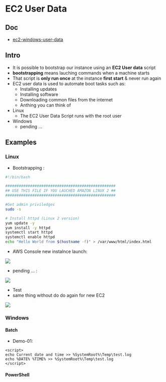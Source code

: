 # EC2 User Data

## Doc
* [ec2-windows-user-data](https://docs.aws.amazon.com/AWSEC2/latest/WindowsGuide/ec2-windows-user-data.html)

## Intro
* It is possible to bootstrap our instance using an **EC2 User data** script
* **bootstrapping** means lauching commands when a machine starts
* That script is **only run once** at the instance **first start** & never run again
* EC2 user data is used to automate boot tasks such as:
  * Installing updates
  * Installing software
  * Downloading common files from the internet
  * Anthing you can think of
* Linux
  * The EC2 User Data Script runs with the root user
* Windows
  * pending ...

## Examples
### Linux
* Bootstrapping :
````bash
#!/bin/bash

#################################################
## USE THIS FILE IF YOU LAUCHED AMAZON LINUX 2 ##
#################################################

#Get admin priviledges
sudo -s

# Install httpd (Linux 2 version)
yum update -y
yum install -y httpd
systemctl start httpd
systemctl enable httpd
echo "Hello World from $(hostname -f)" > /var/www/html/index.html
````

* AWS Console new instalnce launch:

[<img src="https://i.imgur.com/BCLtgNC.png">](https://i.imgur.com/BCLtgNC.png)

* pending ... :

[<img src="https://i.imgur.com/eaUhSp1.png">](https://i.imgur.com/eaUhSp1.png)

* Test 
 * same thing without do do again for new EC2
 
[<img src="https://i.imgur.com/MOIZ1QV.png">](https://i.imgur.com/MOIZ1QV.png)

### Windows
#### Batch
* Demo-01:

````batch
<script>
echo Current date and time >> %SystemRoot%\Temp\test.log
echo %DATE% %TIME% >> %SystemRoot%\Temp\test.log
</script>
````

#### PowerShell
